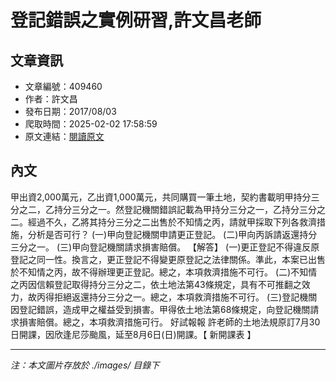 # 登記錯誤之實例研習,許文昌老師

## 文章資訊
- 文章編號：409460
- 作者：許文昌
- 發布日期：2017/08/03
- 爬取時間：2025-02-02 17:58:59
- 原文連結：[閱讀原文](https://real-estate.get.com.tw/Columns/detail.aspx?no=409460)

## 內文
甲出資2,000萬元，乙出資1,000萬元，共同購買一筆土地，契約書載明甲持分三分之二，乙持分三分之一。然登記機關錯誤記載為甲持分三分之一，乙持分三分之二。經過不久，乙將其持分三分之二出售於不知情之丙，請就甲採取下列各救濟措施，分析是否可行？
(一)甲向登記機關申請更正登記。
(二)甲向丙訴請返還持分三分之一。
(三)甲向登記機關請求損害賠償。
【解答】
(一)更正登記不得違反原登記之同一性。換言之，更正登記不得變更原登記之法律關係。準此，本案已出售於不知情之丙，故不得辦理更正登記。總之，本項救濟措施不可行。
(二)不知情之丙因信賴登記取得持分三分之二，依土地法第43條規定，具有不可推翻之效力，故丙得拒絕返還持分三分之一。總之，本項救濟措施不可行。
(三)登記機關因登記錯誤，造成甲之權益受到損害。甲得依土地法第68條規定，向登記機關請求損害賠償。總之，本項救濟措施可行。
好試報報
許老師的土地法規原訂7月30日開課，因欣逢尼莎颱風，延至8月6日(日)開課。【
新開課表
】

---
*注：本文圖片存放於 ./images/ 目錄下*
